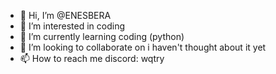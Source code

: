 - 👋 Hi, I’m @ENESBERA
- 👀 I’m interested in coding
- 🌱 I’m currently learning coding (python)
- 💞️ I’m looking to collaborate on i haven't thought about it yet
- 📫 How to reach me discord: wqtry

<!---
ENESBERA/ENESBERA is a ✨ special ✨ repository because its `README.md` (this file) appears on your GitHub profile.
You can click the Preview link to take a look at your changes.
--->

